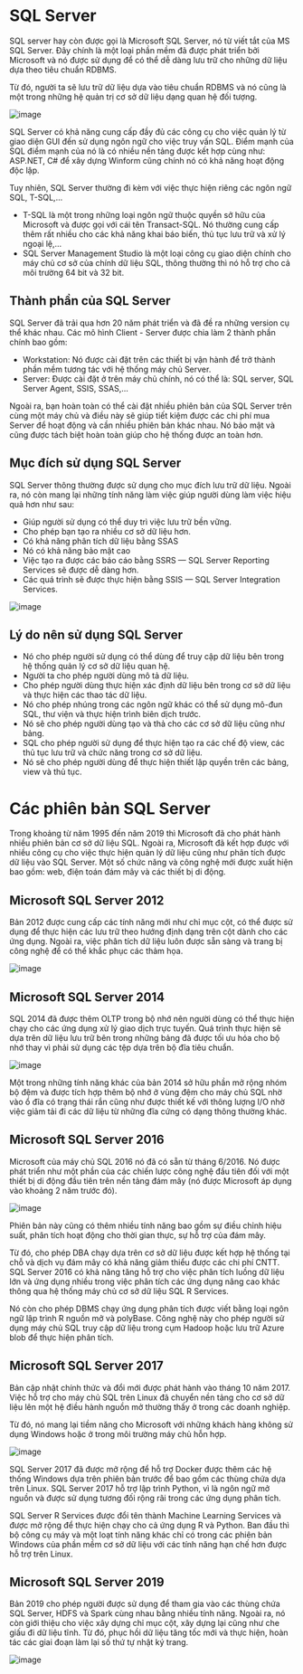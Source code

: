 # SQL Server

SQL server hay còn được gọi là Microsoft SQL Server, nó từ viết tắt của MS SQL Server. Đây chính là một loại phần mềm đã được phát triển bởi Microsoft và nó được sử dụng để có thể dễ dàng lưu trữ cho những dữ liệu dựa theo tiêu chuẩn RDBMS.

Từ đó, người ta sẽ lưu trữ dữ liệu dựa vào tiêu chuẩn RDBMS và nó cũng là một  trong những hệ quản trị cơ sở dữ liệu dạng quan hệ đối tượng. 

![image](https://user-images.githubusercontent.com/111716161/191166885-850b60b0-4162-469b-8133-3b1a55d6351a.png)

SQL Server có khả năng cung cấp đầy đủ các công cụ cho việc quản lý từ giao diện GUI đến sử dụng ngôn ngữ cho việc truy vấn SQL. Điểm mạnh của SQL điểm mạnh của nó là có nhiều nền tảng được kết hợp cùng như: ASP.NET, C# để xây dựng Winform cũng chính nó có khả năng hoạt động độc lập. 

Tuy nhiên, SQL Server thường đi kèm với việc thực hiện riêng các ngôn ngữ SQL, T-SQL,...

- T-SQL là một trong những loại ngôn ngữ thuộc quyền sở hữu của Microsoft và được gọi với cái tên Transact-SQL. Nó thường cung cấp thêm rất nhiều cho các  khả năng khai báo biến, thủ tục lưu trữ và xử lý ngoại lệ,... 
- SQL Server Management Studio là một loại công cụ giao diện chính cho máy chủ cơ sở của chính dữ liệu SQL, thông thường thì nó hỗ trợ cho cả môi trường 64 bit và 32 bit. 

## Thành phần của SQL Server

SQL Server đã trải qua hơn 20 năm phát triển và đã đề ra những version cụ thể khác nhau. Các mô hình Client - Server được chia làm 2 thành phần chính bao gồm: 

- Workstation: Nó được cài đặt trên các thiết bị vận hành để trở thành phần mềm tương tác với hệ thống máy chủ Server. 
- Server: Được cài đặt ở trên máy chủ chính, nó có thể là: SQL server, SQL Server Agent, SSIS, SSAS,...

Ngoài ra, bạn hoàn toàn có thể cài đặt nhiều phiên bản của SQL Server trên cùng một máy chủ và điều này sẽ giúp tiết kiệm được các chi phí mua Server để hoạt động và cần nhiều phiên bản khác nhau. Nó bảo mật và cũng được tách biệt hoàn toàn giúp cho hệ thống được an toàn hơn.

## Mục đích sử dụng SQL Server

SQL Server thông thường được sử dụng cho mục đích lưu trữ dữ liệu. Ngoài ra, nó còn mang lại những tính năng làm việc giúp người dùng làm việc hiệu quả hơn như sau: 

- Giúp người sử dụng có thể duy trì việc lưu trữ bền vững.
- Cho phép bạn tạo ra nhiều cơ sở dữ liệu hơn. 
- Có khả năng phân tích dữ liệu bằng SSAS
- Nó có khả năng bảo mật cao
- Việc tạo ra được các báo cáo bằng SSRS — SQL Server Reporting Services sẽ được dễ dàng hơn. 
- Các quá trình sẽ được thực hiện bằng SSIS — SQL Server Integration Services.

![image](https://user-images.githubusercontent.com/111716161/191167051-34dc4b37-021e-4626-948d-f3b8488fec60.png)

## Lý do nên sử dụng SQL Server

- Nó cho phép người sử dụng có thể dùng để truy cập dữ liệu bên trong hệ thống quản lý cơ sở dữ liệu quan hệ. 
- Người ta cho phép người dùng mô tả dữ liệu. 
- Cho phép người dùng thực hiện xác định dữ liệu bên trong cơ sở dữ liệu và thực hiện các thao tác dữ liệu. 
- Nó cho phép nhúng trong các ngôn ngữ khác có thể sử dụng mô-đun SQL, thư viện và thực hiện trình biên dịch trước. 
- Nó sẽ cho phép người dùng tạo và thả cho các cơ sở dữ liệu cũng như bảng. 
- SQL cho phép người sử dụng để thực hiện tạo ra các chế độ view, các thủ tục lưu trữ và chức năng trong cơ sở dữ liệu. 
- Nó sẽ cho phép người dùng để thực hiện thiết lập quyền trên các bảng, view và thủ tục. 

# Các phiên bản SQL Server

Trong  khoảng từ năm 1995 đến năm 2019 thì Microsoft đã cho phát hành nhiều phiên bản cơ sở dữ liệu SQL. Ngoài ra, Microsoft đã kết hợp được với nhiều  công cụ cho việc thực hiện quản lý dữ liệu cũng như phân tích được dữ liệu vào SQL Server. Một số chức năng và công nghệ mới được xuất hiện bao gồm: web, điện toán đám mây và các thiết bị di động.

## Microsoft SQL Server 2012

Bản 2012 được cung cấp các tính năng mới như chỉ mục cột, có thể được sử dụng để thực hiện các lưu trữ theo hướng định dạng trên cột dành cho các ứng dụng. Ngoài ra, việc phân tích dữ liệu luôn được sẵn sàng và trang bị công nghệ để có thể khắc phục các thảm họa.

![image](https://user-images.githubusercontent.com/111716161/191167281-eddc1ba1-fb8a-4a11-885f-daf040723426.png)

## Microsoft SQL Server 2014

SQL 2014 đã được thêm OLTP trong bộ nhớ nên người dùng có thể thực hiện chạy cho các ứng dụng xử lý giao dịch trực tuyến. Quá trình thực hiện sẽ dựa trên dữ liệu lưu trữ bên trong những bảng đã được tối ưu hóa cho bộ nhớ thay vì phải sử dụng các tệp dựa trên bộ đĩa tiêu chuẩn.

![image](https://user-images.githubusercontent.com/111716161/191167356-6b5ab9aa-c3b6-4445-b5d1-add2a0f32319.png)

Một trong những tính năng khác của bản 2014 sở hữu phần mở rộng nhóm bộ đệm và được tích hợp thêm bộ nhớ ở vùng đệm cho máy chủ SQL nhờ vào ổ đĩa có trạng thái rắn cũng như được thiết kế với thông lượng I/O nhờ việc giảm tải đi các dữ liệu từ những đĩa cứng có dạng thông thường khác. 

## Microsoft SQL Server 2016

Microsoft của máy chủ SQL 2016 nó đã có sẵn từ tháng 6/2016. Nó được phát triển như một phần của các chiến lược công nghệ đầu tiên đối với một thiết bị di động đầu tiên trên nền tảng đám mây (nó được Microsoft áp dụng vào khoảng 2 năm trước đó).

![image](https://user-images.githubusercontent.com/111716161/191167454-f97e888e-78b7-4f2e-9c38-7afa81bc5398.png)

Phiên bản này cũng có thêm nhiều tính năng bao gồm sự điều chỉnh hiệu suất, phân tích hoạt động cho thời gian thực, sự hỗ trợ của đám mây.

Từ đó, cho phép DBA chạy dựa trên cơ sở dữ liệu được kết hợp hệ thống tại chỗ và dịch vụ đám mây có khả năng giảm thiểu được các chi phí CNTT. SQL Server 2016 có khả năng tăng hỗ trợ cho việc phân tích luồng dữ liệu lớn và ứng dụng nhiều trong việc phân tích các ứng dụng nâng cao khác thông qua hệ thống máy chủ cơ sở dữ liệu SQL R Services.

Nó còn cho phép DBMS chạy ứng dụng phân tích được viết bằng loại ngôn ngữ lập trình R nguồn mở và polyBase. Công nghệ này cho phép người sử dụng máy chủ SQL truy cập dữ liệu trong cụm Hadoop hoặc lưu trữ Azure blob để thực hiện phân tích.

## Microsoft SQL Server 2017

Bản cập nhật chính thức và đổi mới được phát hành vào tháng 10 năm 2017. Việc hỗ trợ cho máy chủ SQL trên Linux đã chuyển nền tảng cho cơ sở dữ liệu lên một hệ điều hành nguồn mở thường thấy ở trong các doanh nghiệp.

Từ đó, nó mang lại tiềm năng cho Microsoft với những khách hàng không sử dụng Windows hoặc ở trong môi trường máy chủ hỗn hợp.

![image](https://user-images.githubusercontent.com/111716161/191167517-3149f32c-a40d-4c17-953b-4162b5b63cb7.png)

SQL Server 2017 đã được mở rộng để hỗ trợ Docker được thêm các hệ thống Windows dựa trên phiên bản trước để bao gồm các thùng chứa dựa trên Linux. 
SQL Server 2017 hỗ trợ lập trình Python, vì là ngôn ngữ mở nguồn và được sử dụng tương đối rộng rãi trong các ứng dụng phân tích. 

SQL Server R Services được đổi tên thành Machine Learning Services và được mở rộng để thực hiện chạy cho cả ứng dụng R và Python. Ban đầu thì bộ công cụ máy và một loạt tính năng khác chỉ có trong các phiên bản Windows của phần mềm cơ sở dữ liệu với các tính năng hạn chế hơn được hỗ trợ trên Linux. 

## Microsoft SQL Server 2019

Bản 2019 cho phép người được sử dụng để tham gia vào các thùng chứa SQL Server, HDFS và Spark cùng nhau bằng nhiều tính năng. Ngoài ra, nó còn giới thiệu cho việc xây dựng chỉ mục cột, xây dựng lại cũng như che giấu đi dữ liệu tĩnh. Từ đó, phục hồi dữ liệu tăng tốc mới và thực hiện, hoàn tác các giai đoạn làm lại số thứ tự nhật ký trang. 

![image](https://user-images.githubusercontent.com/111716161/191168396-83ad42c1-fafb-4c0c-a22e-0a78f81f655e.png)

